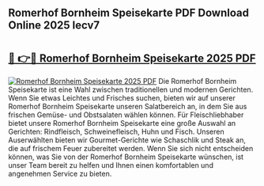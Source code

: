 ## Romerhof Bornheim Speisekarte PDF Download Online 2025 lecv7

# <h2><a href="http://gc8z8o4.nevu.top/?p=Romerhof+Bornheim+Speisekarte">🔗 👉🔴 Romerhof Bornheim Speisekarte 2025 PDF</a></h2>

[![Romerhof Bornheim Speisekarte 2025 PDF](https://i.imgur.com/dBaPXMq.png)](http://gc8z8o4.nevu.top/?p=Romerhof+Bornheim+Speisekarte)
Die Romerhof Bornheim Speisekarte ist eine Wahl zwischen traditionellen und modernen Gerichten. Wenn Sie etwas Leichtes und Frisches suchen, bieten wir auf unserer Romerhof Bornheim Speisekarte unseren Salatbereich an, in dem Sie aus frischen Gemüse- und Obstsalaten wählen können. Für Fleischliebhaber bietet unsere Romerhof Bornheim Speisekarte eine große Auswahl an Gerichten: Rindfleisch, Schweinefleisch, Huhn und Fisch. Unseren Auserwählten bieten wir Gourmet-Gerichte wie Schaschlik und Steak an, die auf frischem Feuer zubereitet werden. Wenn Sie sich nicht entscheiden können, was Sie von der Romerhof Bornheim Speisekarte wünschen, ist unser Team bereit zu helfen und Ihnen einen komfortablen und angenehmen Service zu bieten.
